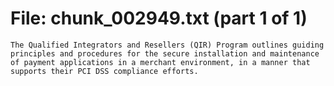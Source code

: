 ﻿# File: chunk_002949.txt (part 1 of 1)
```
The Qualified Integrators and Resellers (QIR) Program outlines guiding principles and procedures for the secure installation and maintenance of payment applications in a merchant environment, in a manner that supports their PCI DSS compliance efforts.
```

